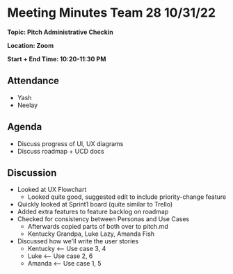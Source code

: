 # Meeting Minutes Team 28 10/31/22

**Topic: Pitch Administrative Checkin**

**Location: Zoom**

**Start + End Time: 10:20-11:30 PM**

## Attendance
- Yash
- Neelay

## Agenda

- Discuss progress of UI, UX diagrams
- Discuss roadmap + UCD docs

## Discussion

- Looked at UX Flowchart
  - Looked quite good, suggested edit to include priority-change feature
- Quickly looked at Sprint1 board (quite similar to Trello)
- Added extra features to feature backlog on roadmap
- Checked for consistency between Personas and Use Cases
  - Afterwards copied parts of both over to pitch.md
  - Kentucky Grandpa, Luke Lazy, Amanda Fish
- Discussed how we'll write the user stories
  - Kentucky <-- Use case 3, 4
  - Luke <-- Use case 2, 6
  - Amanda <-- Use case 1, 5
